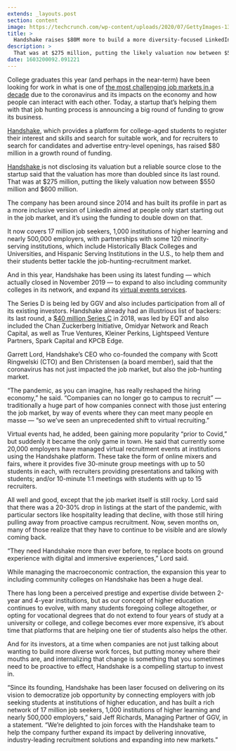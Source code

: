 ```yaml
--- 
extends: _layouts.post 
section: content 
image: https://techcrunch.com/wp-content/uploads/2020/07/GettyImages-138784428.jpeg?w=602 
title: > 
  Handshake raises $80M more to build a more diversity-focused LinkedIn for college students – TechCrunch 
description: > 
  That was at $275 million, putting the likely valuation now between $550 million and $600 million.Garrett Lord, Handshake’s CEO who co-founded the company with Scott Ringwelski (CTO) and Ben Christensen (a board member), said that the coronavirus has not just impacted the job market, but also the job-hunting market.He said that currently some 20,000 employers have managed virtual recruitment events at institutions using the Handshake platform.All well and good, except that the job market itself is still rocky.“They need Handshake more than ever before, to replace boots on ground experience with digital and immersive experiences,” Lord said. 
date: 1603200092.091221 
--- 
```

<div><p id="speakable-summary">College graduates this year (and perhaps in the near-term) have been looking for work in what is one of <a href="https://www.cnbc.com/2020/07/10/its-a-tough-job-outlook-for-college-graduates-in-the-class-of-2020.html" target="_blank" rel="noopener noreferrer">the most challenging job markets in a decade</a> due to the coronavirus and its impacts on the economy and how people can interact with each other. Today, a startup that&#8217;s helping them with that job hunting process is announcing a big round of funding to grow its business.</p>
<p><a href="https://joinhandshake.com/" target="_blank" rel="noopener noreferrer">Handshake</a>, which provides a platform for college-aged students to register their interest and skills and search for suitable work, and for recruiters to search for candidates and advertise entry-level openings, has raised $80 million in a growth round of funding.</p>
<p><a class="crunchbase-link" href="https://crunchbase.com/organization/handshake-2" target="_blank">Handshake </a> is not disclosing its valuation but a reliable source close to the startup said that the valuation has more than doubled since its last round. That was at $275 million, putting the likely valuation now between $550 million and $600 million.</p><p class="piano-inline-promo"></p>
<p>The company has been around since 2014 and has built its profile in part as a more inclusive version of LinkedIn aimed at people only start starting out in the job market, and it&#8217;s using the funding to double down on that.</p>
<p>It now covers 17 million job seekers, 1,000 institutions of higher learning and nearly 500,000 employers, with partnerships with some 120 minority-serving institutions, which include Historically Black Colleges and Universities, and Hispanic Serving Institutions in the U.S., to help them and their students better tackle the job-hunting-recruitment market.</p>
<p>And in this year, Handshake has been using its latest funding &#8212; which actually closed in November 2019 &#8212; to expand to also including community colleges in its network, and expand its <a href="https://learn.joinhandshake.com/career-centers/virtual-career-fair-on-handshake/" target="_blank" rel="noopener noreferrer">virtual events services</a>.</p>
<p>The Series D is being led by GGV and also includes participation from all of its existing investors. Handshake already had an illustrious list of backers: its last round, a <a href="https://techcrunch.com/2018/10/31/handshake-a-linkedin-for-university-students-and-diversity-raises-40m-on-a-275m-valuation/" target="_blank" rel="noopener noreferrer">$40 million Series C</a> in 2018, was led by EQT and also included the Chan Zuckerberg Initiative, Omidyar Network and Reach Capital, as well as True Ventures, Kleiner Perkins, Lightspeed Venture Partners, Spark Capital and KPCB Edge.</p>
<p>Garrett Lord, Handshake&#8217;s CEO who co-founded the company with Scott Ringwelski (CTO) and Ben Christensen (a board member), said that the coronavirus has not just impacted the job market, but also the job-hunting market.</p>
<p>&#8220;The&#160;pandemic, as you can imagine, has really reshaped the hiring economy,&#8221; he said. &#8220;Companies can no longer go to campus to recruit&#8221; &#8212; traditionally a huge part of how companies connect with those just entering the job market, by way of events where they can meet many people en masse &#8212; &#8220;so we&#8217;ve seen an unprecedented shift to virtual recruiting.&#8221;</p>
<p>Virtual events had, he added, been gaining more popularity &#8220;prior to Covid,&#8221; but suddenly it became the only game in town. He said that currently some 20,000 employers have managed virtual recruitment events at institutions using the Handshake platform. These take the form of online mixers and fairs, where it provides five 30-minute group meetings&#160;with up to 50 students in each, with recruiters providing presentations and talking with students; and/or 10-minute 1:1 meetings with students with up to 15 recruiters.</p>
<p>All well and good, except that the job market itself is still rocky. Lord said that there was a 20-30% drop in listings at the start of the pandemic, with particular sectors like hospitality leading that decline, with those still hiring pulling away from proactive campus recruitment. Now, seven months on, many of those realize that they have to continue to be visible and are slowly coming back.</p>
<p class="p1">&#8220;They need Handshake more than ever before, to replace boots on ground experience with digital and immersive experiences,&#8221; Lord said.</p>
<p>While managing the macroeconomic contraction, the expansion this year to including community colleges on Handshake has been a huge deal.</p>
<p>There has long been a perceived prestige and expertise divide between 2-year and 4-year institutions, but as our concept of higher education continues to evolve, with many students foregoing college altogether, or opting for vocational degrees that do not extend to four years of study at a university or college, and college becomes ever more expensive, it&#8217;s about time that platforms that are helping one tier of students also helps the other.</p>
<p>And for its investors, at a time when companies are not just talking about wanting to build more diverse work forces, but putting money where their mouths are, and internalizing that change is something that you sometimes need to be proactive to effect, Handshake is a compelling startup to invest in.</p>
<p>&#8220;Since its founding, Handshake has been laser focused on delivering on its vision to democratize job opportunity by connecting employers with job seeking students at institutions of higher education, and has built a rich network of 17 million job seekers, 1,000 institutions of higher learning and nearly 500,000 employers,&#8221; said Jeff Richards, Managing Partner of GGV, in a statement. &#8220;We&#8217;re delighted to join forces with the Handshake team to help the company further expand its impact by delivering innovative, industry-leading recruitment solutions and expanding into new markets.&#8221;</p>
			</div>